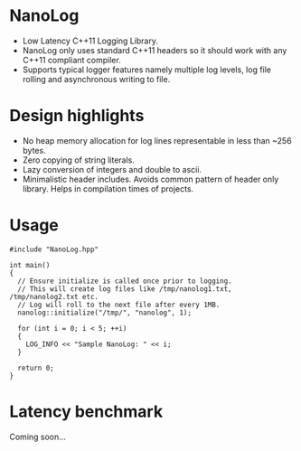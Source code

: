 # NanoLog
* Low Latency C++11 Logging Library. 
* NanoLog only uses standard C++11 headers so it should work with any C++11 compliant compiler.
* Supports typical logger features namely multiple log levels, log file rolling and asynchronous writing to file.

# Design highlights
* No heap memory allocation for log lines representable in less than ~256 bytes.
* Zero copying of string literals.
* Lazy conversion of integers and double to ascii. 
* Minimalistic header includes. Avoids common pattern of header only library. Helps in compilation times of projects.

# Usage
```
#include "NanoLog.hpp"

int main()
{
  // Ensure initialize is called once prior to logging.
  // This will create log files like /tmp/nanolog1.txt, /tmp/nanolog2.txt etc.
  // Log will roll to the next file after every 1MB.
  nanolog::initialize("/tmp/", "nanolog", 1);
  
  for (int i = 0; i < 5; ++i)
  {
    LOG_INFO << "Sample NanoLog: " << i;
  }
  
  return 0;
}
```
# Latency benchmark
Coming soon...
